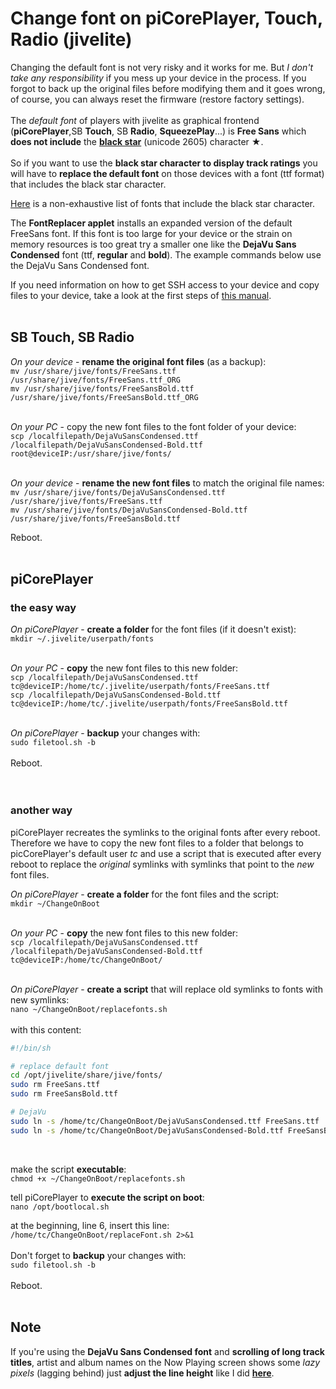 Change font on piCorePlayer, Touch, Radio (jivelite)
====

Changing the default font is not very risky and it works for me. But *I don't take any responsibility* if you mess up your device in the process. If you forgot to back up the original files before modifying them and it goes wrong, of course, you can always reset the firmware (restore factory settings).
<br><br>
The *default font* of players with jivelite as graphical frontend (**piCorePlayer**,SB **Touch**, SB **Radio**, **SqueezePlay**...) is **Free Sans** which **does not include** the [**black star**](https://www.fileformat.info/info/unicode/char/2605/index.htm) (unicode 2605) character ★.<br><br>
So if you want to use the **black star character to display track ratings** you will have to **replace the default font** on those devices with a font (ttf format) that includes the black star character.

[Here](https://www.fileformat.info/info/unicode/char/2605/fontsupport.htm) is a non-exhaustive list of fonts that include the black star character.

The **FontReplacer applet** installs an expanded version of the default FreeSans font. If this font is too large for your device or the strain on memory resources is too great try a smaller one like the **DejaVu Sans Condensed** font (ttf, **regular** and **bold**). The example commands below use the DejaVu Sans Condensed font.

If you need information on how to get SSH access to your device and copy files to your device, take a look at the first steps of [this manual](https://github.com/AF-1/sobras/tree/main/lms-nowplaying_screen_with_ratings/).
<br><br>

## SB Touch, SB Radio

*On your device* - **rename the original font files** (as a backup):<br>
`mv /usr/share/jive/fonts/FreeSans.ttf /usr/share/jive/fonts/FreeSans.ttf_ORG`<br>
`mv /usr/share/jive/fonts/FreeSansBold.ttf /usr/share/jive/fonts/FreeSansBold.ttf_ORG`
<br><br>

*On your PC* - copy the new font files to the font folder of your device:<br>
`scp /localfilepath/DejaVuSansCondensed.ttf /localfilepath/DejaVuSansCondensed-Bold.ttf root@deviceIP:/usr/share/jive/fonts/`
<br><br>

*On your device* - **rename the new font files** to match the original file names:<br>
`mv /usr/share/jive/fonts/DejaVuSansCondensed.ttf /usr/share/jive/fonts/FreeSans.ttf`<br>
`mv /usr/share/jive/fonts/DejaVuSansCondensed-Bold.ttf /usr/share/jive/fonts/FreeSansBold.ttf`
<br>

Reboot.
<br><br>

## piCorePlayer

### the easy way

*On piCorePlayer* - **create a folder** for the font files (if it doesn't exist):<br>
`mkdir ~/.jivelite/userpath/fonts`
<br><br>

*On your PC* - **copy** the new font files to this new folder:<br>
`scp /localfilepath/DejaVuSansCondensed.ttf tc@deviceIP:/home/tc/.jivelite/userpath/fonts/FreeSans.ttf`<br>
`scp /localfilepath/DejaVuSansCondensed-Bold.ttf tc@deviceIP:/home/tc/.jivelite/userpath/fonts/FreeSansBold.ttf`
<br><br>

*On piCorePlayer* - **backup** your changes with:<br>
`sudo filetool.sh -b`
<br><br>
Reboot.
<br><br><br>


### another way

piCorePlayer recreates the symlinks to the original fonts after every reboot.<br>
Therefore we have to copy the new font files to a folder that belongs to picCorePlayer's default user *tc* and use a script that is executed after every reboot to replace the *original* symlinks with symlinks that point to the *new* font files.

*On piCorePlayer* - **create a folder** for the font files and the script:<br>
`mkdir ~/ChangeOnBoot`
<br><br>

*On your PC* - **copy** the new font files to this new folder:<br>
`scp /localfilepath/DejaVuSansCondensed.ttf /localfilepath/DejaVuSansCondensed-Bold.ttf tc@deviceIP:/home/tc/ChangeOnBoot/`
<br><br>

*On piCorePlayer* - **create a script** that will replace old symlinks to fonts with new symlinks:<br>
`nano ~/ChangeOnBoot/replacefonts.sh`
<br><br>
with this content:<br>

```sh
#!/bin/sh

# replace default font
cd /opt/jivelite/share/jive/fonts/
sudo rm FreeSans.ttf
sudo rm FreeSansBold.ttf

# DejaVu
sudo ln -s /home/tc/ChangeOnBoot/DejaVuSansCondensed.ttf FreeSans.ttf
sudo ln -s /home/tc/ChangeOnBoot/DejaVuSansCondensed-Bold.ttf FreeSansBold.ttf
```
<br>

make the script **executable**:<br>
`chmod +x ~/ChangeOnBoot/replacefonts.sh`
<br>

tell piCorePlayer to **execute the script on boot**:<br>
`nano /opt/bootlocal.sh`
<br>

at the beginning, line 6, insert this line:<br>
`/home/tc/ChangeOnBoot/replaceFont.sh 2>&1`
<br><br>
Don't forget to **backup** your changes with:<br>
`sudo filetool.sh -b`
<br><br>
Reboot.
<br><br>

## Note

If you're using the **DejaVu Sans Condensed font** and **scrolling of long track titles**, artist and album names on the Now Playing screen shows some *lazy pixels* (lagging behind) just **adjust the line height** like I did [**here**](https://github.com/AF-1/sobras/commit/5c31712a0caad5cbfd1b409b188bef0c72119df0).